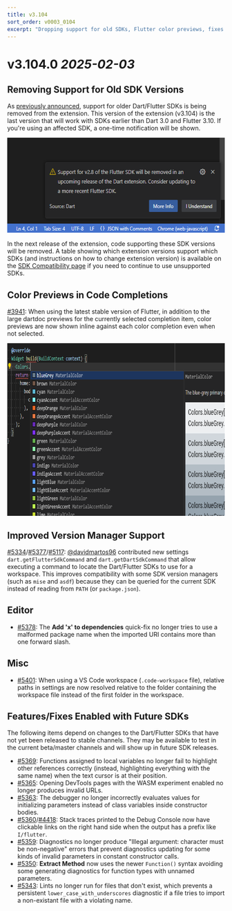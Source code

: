 ```yaml
---
title: v3.104
sort_order: v0003_0104
excerpt: "Dropping support for old SDKs, Flutter color previews, fixes..."
---
```


# v3.104.0 _2025-02-03_

## Removing Support for Old SDK Versions

As [previously announced](https://groups.google.com/g/flutter-announce/c/JQHzM3FbBGI), support for older Dart/Flutter SDKs is being removed from the extension. This version of the extension (v3.104) is the last version that will work with SDKs earlier than Dart 3.0 and Flutter 3.10. If you're using an affected SDK, a one-time notification will be shown.

<img loading="lazy" src="/images/release_notes/v3.100/sdk_deprecation.png" width="560" height="220" />

In the next release of the extension, code supporting these SDK versions will be removed. A table showing which extension versions support which SDKs (and instructions on how to change extension version) is available on the [SDK Compatibility page](/sdk-version-compatibility/) if you need to continue to use unsupported SDKs.

## Color Previews in Code Completions

[#3941](https://github.com/Dart-Code/Dart-Code/issues/3941): When using the latest stable version of Flutter, in addition to the large dartdoc previews for the currently selected completion item, color previews are now shown inline against each color completion even when not selected.

<img loading="lazy" src="/images/release_notes/v3.102/completion_colors.png" width="800" height="400" />

## Improved Version Manager Support

[#5334](https://github.com/Dart-Code/Dart-Code/issues/5334)/[#5377](https://github.com/Dart-Code/Dart-Code/issues/5377)/[#5117](https://github.com/Dart-Code/Dart-Code/issues/5117): [@davidmartos96](https://github.com/davidmartos96) contributed new settings `dart.getFlutterSdkCommand` and `dart.getDartSdkCommand` that allow executing a command to locate the Dart/Flutter SDKs to use for a workspace. This improves compatibility with some SDK version managers (such as `mise` and `asdf`) because they can be queried for the current SDK instead of reading from `PATH` (or `package.json`).

## Editor

- [#5378](https://github.com/Dart-Code/Dart-Code/issues/5378): The **Add 'x' to dependencies** quick-fix no longer tries to use a malformed package name when the imported URI contains more than one forward slash.

## Misc

- [#5401](https://github.com/Dart-Code/Dart-Code/issues/5401): When using a VS Code workspace (`.code-workspace` file), relative paths in settings are now resolved relative to the folder containing the workspace file instead of the first folder in the workspace.

## Features/Fixes Enabled with Future SDKs

The following items depend on changes to the Dart/Flutter SDKs that have not yet been released to stable channels. They may be available to test in the current beta/master channels and will show up in future SDK releases.

- [#5369](https://github.com/Dart-Code/Dart-Code/issues/5369): Functions assigned to local variables no longer fail to highlight other references correctly (instead, highlighting everything with the same name) when the text cursor is at their position.
- [#5365](https://github.com/Dart-Code/Dart-Code/issues/5365): Opening DevTools pages with the WASM experiment enabled no longer produces invalid URLs.
- [#5363](https://github.com/Dart-Code/Dart-Code/issues/5363): The debugger no longer incorrectly evaluates values for initializing parameters instead of class variables inside constructor bodies.
- [#5360](https://github.com/Dart-Code/Dart-Code/issues/5360)/[#4418](https://github.com/Dart-Code/Dart-Code/issues/4418): Stack traces printed to the Debug Console now have clickable links on the right hand side when the output has a prefix like `I/flutter`.
- [#5359](https://github.com/Dart-Code/Dart-Code/issues/5359): Diagnostics no longer produce "Illegal argument: character must be non-negative" errors that prevent diagnostics updating for some kinds of invalid parameters in constant constructor calls.
- [#5350](https://github.com/Dart-Code/Dart-Code/issues/5350): **Extract Method** now uses the newer `Function()` syntax avoiding some generating diagnostics for function types with unnamed parameters.
- [#5343](https://github.com/Dart-Code/Dart-Code/issues/5343): Lints no longer run for files that don't exist, which prevents a persistent `lower_case_with_underscores` diagnostic if a file tries to import a non-existant file with a violating name.


